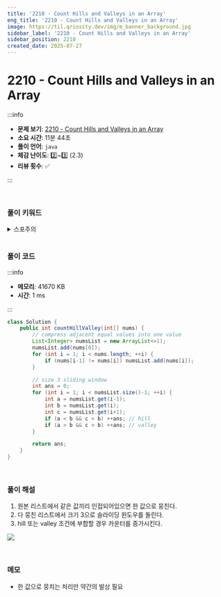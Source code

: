 ```yaml
---
title: '2210 - Count Hills and Valleys in an Array'
eng_title: '2210 - Count Hills and Valleys in an Array'
image: https://til.qriosity.dev/img/m_banner_background.jpg
sidebar_label: '2210 - Count Hills and Valleys in an Array'
sidebar_position: 2210
created_date: 2025-07-27
---
```


# 2210 - Count Hills and Valleys in an Array

:::info

- **문제 보기**: [2210 - Count Hills and Valleys in an Array](https://leetcode.com/problems/count-hills-and-valleys-in-an-array)
- **소요 시간**: 11분 44초
- **풀이 언어**: `java`
- **체감 난이도**: 2️⃣~3️⃣ (2.3)
- **리뷰 횟수**: ✅

:::

<br />

### 풀이 키워드

<details>
<summary>스포주의</summary>

`슬라이딩 윈도우`

</details>

<br />

### 풀이 코드

:::info

- **메모리**: 41670 KB
- **시간**: 1 ms

:::

```java
class Solution {
    public int countHillValley(int[] nums) {
        // compress adjacent equal values into one value
        List<Integer> numsList = new ArrayList<>();
        numsList.add(nums[0]);
        for (int i = 1; i < nums.length; ++i) {
            if (nums[i-1] != nums[i]) numsList.add(nums[i]);
        }

        // size 3 sliding window
        int ans = 0;
        for (int i = 1; i < numsList.size()-1; ++i) {
            int a = numsList.get(i-1);
            int b = numsList.get(i);
            int c = numsList.get(i+1);
            if (a < b && c < b) ++ans; // hill
            if (a > b && c > b) ++ans; // valley
        }

        return ans;
    }
}
```

<br />

### 풀이 해설

1. 원본 리스트에서 같은 값끼리 인접되어있으면 한 값으로 뭉친다.
2. 다 뭉친 리스트에서 크기 3으로 슬라이딩 윈도우를 돌린다.
3. hill 또는 valley 조건에 부합할 경우 카운터를 증가시킨다.

![](https://assets.leetcode.com/users/images/0e033e1d-1f00-4cd9-b61e-4eea68d6027b_1753428974.3415008.gif)

<br />

### 메모

- 한 값으로 뭉치는 처리만 약간의 발상 필요